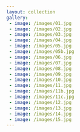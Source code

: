 ```yaml
---
layout: collection
gallery:
 - image: /images/01.jpg
 - image: /images/02.jpg
 - image: /images/03.jpg
 - image: /images/04.jpg
 - image: /images/05.jpg
 - image: /images/05b.jpg
 - image: /images/06.jpg
 - image: /images/07.jpg
 - image: /images/08.jpg 
 - image: /images/09.jpg
 - image: /images/10.jpg
 - image: /images/11.jpg
 - image: /images/11b.jpg
 - image: /images/11c.jpg
 - image: /images/12.jpg
 - image: /images/13.jpg
 - image: /images/14.jpg
 - image: /images/15.jpg
---
```

